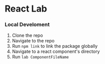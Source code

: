 # React Lab

### Local Develoment

1. Clone the repo
2. Navigate to the repo 
3. Run `npm link` to link the package globally
4. Navigate to a react component's directory 
5. Run `lab ComponentFileName`
